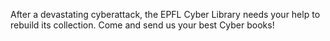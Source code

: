 After a devastating cyberattack, the EPFL Cyber Library needs your help to rebuild its collection. Come and send us your best Cyber books!
